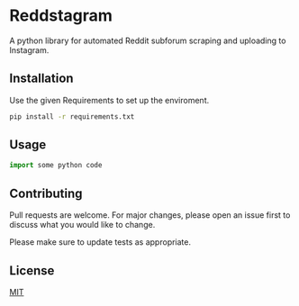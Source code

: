 # Reddstagram

A python library for automated Reddit subforum scraping and uploading to Instagram.

## Installation

Use the given Requirements to set up the enviroment.

```bash
pip install -r requirements.txt
```

## Usage

```python
import some python code
```

## Contributing
Pull requests are welcome. For major changes, please open an issue first to discuss what you would like to change.

Please make sure to update tests as appropriate.

## License
[MIT](https://choosealicense.com/licenses/mit/)

